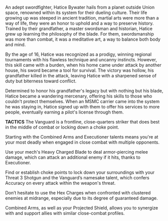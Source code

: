 An adept swordfighter, Hatice Bywater hails from a planet outside Union space, renowned within its system for their dueling culture. Their life growing up was steeped in ancient tradition, martial arts were more than a way of life, they were an honor to uphold and a way to preserve history. Trained by their grandfather, a master swordsman and historian, Hatice grew up learning the philosophy of the blade. For them, swordsmanship was more than combat, it was a meditative art, a way to balance both body and mind.

By the age of 16, Hatice was recognized as a prodigy, winning regional tournaments with his flawless technique and uncanny instincts. However, this skill came with a burden, when his home came under attack by another house, his sword became a tool for survival. The victory was hollow, his grandfather killed in the attack, leaving Hatice with a sharpened sense of duty but biterness toward conflict.

Determined to honor his grandfather's legacy but with nothing but his blade, Hatice became a wandering mercenary, offering his skills to those who couldn't protect themselves. When an MSMC carrier came into the system he was staying in, Hatice signed up with them to offer his services to more people, eventually earning a pilot's license through them.

**TACTICS**
The Vanguard is a frontline, close-quarters striker that does best in the middle of combat or locking down a choke point.


Starting with the Combined Arms and Executioner talents means you're at your most deadly when engaged in close combat with multiple opponents.

Use your mech's Heavy Charged Blade to deal armor-piercing melee damage, which can attack an additional enemy if it hits, thanks to Executioner.

Find or establish choke points to lock down your surroundings with your Threat 3 Shotgun and the Vanguard’s namesake talent, which confers Accuracy on every attack within the weapon's threat.

Don’t hesitate to use the Hex Charges when confronted with clustered enemies at midrange, especially due to its degree of guaranteed damage. 

Combined Arms, as well as your Projected Shield, allows you to synergize with and support allies with similar close-combat profiles.
